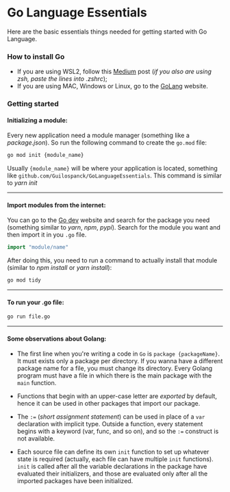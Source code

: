 # Go Language Essentials
Here are the basic essentials things needed for getting started with Go Language.

### How to install Go
- If you are using WSL2, follow this [Medium](https://medium.com/@benzbraunstein/how-to-install-and-setup-golang-development-under-wsl-2-4b8ca7720374) post (_if you also are using zsh, paste the lines into .zshrc_);
- If you are using MAC, Windows or Linux, go to the [GoLang](https://golang.org/doc/install) website.

### Getting started
#### Initializing a module:
Every new application need a module manager (something like a *package.json*). So run the following command to create the ```go.mod``` file:
```bash
go mod init {module_name}
```
Usually ```{module_name}``` will be where your application is located, something like ```github.com/Guilospanck/GoLanguageEssentials```.
This command is similar to *yarn init*

---
#### Import modules from the internet:
You can go to the [Go dev](https://pkg.go.dev/) website and search for the package you need (something similar to *yarn*, *npm*, *pypi*). Search for
the module you want and then import it in you ```.go``` file.
```go
import "module/name"
```
After doing this, you need to run a command to actually install that module (similar to *npm install* or *yarn install*):
```bash
go mod tidy
```
---
#### To run your .go file:
```bash
go run file.go
```

---
#### Some observations about Golang:
- The first line when you're writing a code in ```Go``` is ```package {packageName}```. It must exists only a package per directory. If you wanna have a different package name for a file, you must change its directory. Every Golang program must have a file in which there is the main package with the ```main``` function.

- Functions that begin with an upper-case letter are *exported* by default, hence it can be used in other packages that import our package.

- The ```:=``` (*short assignment statement*) can be used in place of a ```var``` declaration with implicit type. Outside a function, every statement begins with a keyword (var, func, and so on), and so the ```:=``` construct is not available.

- Each source file can define its own ```init``` function to set up whatever state is required (actually, each file can have multiple ```init``` functions).
```init``` is called after all the variable declarations in the package have evaluated their initializers, and those are evaluated only after all the imported packages have been initialized.
